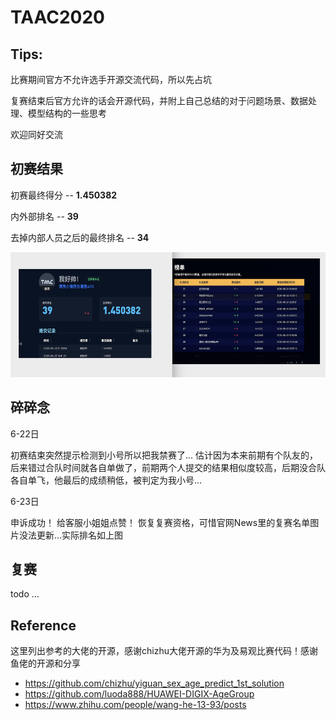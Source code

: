 # TAAC2020
## Tips: 
比赛期间官方不允许选手开源交流代码，所以先占坑

复赛结束后官方允许的话会开源代码，并附上自己总结的对于问题场景、数据处理、模型结构的一些思考

欢迎同好交流
##  初赛结果
初赛最终得分  -- **1.450382**

内外部排名    -- **39**

去掉内部人员之后的最终排名 -- **34**
<div align=center>
<img src="https://github.com/SunnyWangGitHub/TAAC2020/blob/master/imgs/rank_1.png" width="600" height="200"/>

</div>


## 碎碎念
6-22日

初赛结束突然提示检测到小号所以把我禁赛了...
估计因为本来前期有个队友的，后来错过合队时间就各自单做了，前期两个人提交的结果相似度较高，后期没合队各自单飞，他最后的成绩稍低，被判定为我小号...

6-23日

申诉成功！ 给客服小姐姐点赞！ 恢复复赛资格，可惜官网News里的复赛名单图片没法更新...实际排名如上图

## 复赛
todo ...

## Reference
这里列出参考的大佬的开源，感谢chizhu大佬开源的华为及易观比赛代码！感谢鱼佬的开源和分享

*   https://github.com/chizhu/yiguan_sex_age_predict_1st_solution
*   https://github.com/luoda888/HUAWEI-DIGIX-AgeGroup
*   https://www.zhihu.com/people/wang-he-13-93/posts

